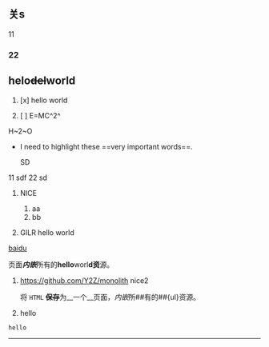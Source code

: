 ## 关s

11

### 22





## helo~~del~~world

1. [x] hello world

2. [ ] E=MC^2^

H~2~O
* I need to highlight these ==very important words==.

  SD

11
sdf
22
sd
1. NICE

   1. aa
   2. bb

2. GILR
hello world

[baidu](https://baidu.com)

页面***内嵌***所有的**hello**worl**d资**源。

1. https://github.com/Y2Z/monolith
    nice2

    将 `HTML` ~~**保存**~~为__一个__页面，*内嵌*所##有的##{ul}资源。

2. hello

```
hello
```

---